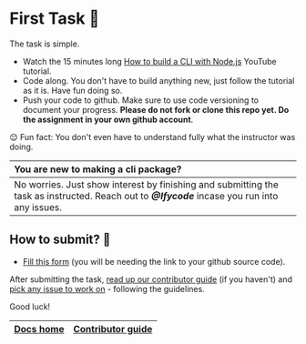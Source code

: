# First Task 📌

The task is simple.

* Watch the 15 minutes long [How to build a CLI with Node.js](https://youtu.be/s2h28p4s-Xs) YouTube tutorial. 
* Code along. You don't have to build anything new, just follow the tutorial as it is. Have fun doing so.
* Push your code to github. Make sure to use code versioning to document your progress. **Please do not fork or clone this repo yet. Do the assignment in your own github account**.

😌 Fun fact: You don't even have to understand fully what the instructor was doing.

| You are new to making a cli package? |
| :--- |
| No worries. Just show interest by finishing and submitting the task as instructed. Reach out to _**@Ifycode**_ incase you run into any issues. |

## How to submit? 📌

* [Fill this form](https://docs.google.com/forms/d/e/1FAIpQLScwAURC0rseFGtwCyUVPdbPYXCc-rixRQb_HnWW9OzZdemfig/viewform) \(you will be needing the link to your github source code\). 

After submitting the task, [read up our contributor guide](https://github.com/code-collabo/docs/tree/main/contributor-guide) \(if you haven't\) and [pick any issue to work on](https://github.com/code-collabo/node-mongo-cli/issues) - following the guidelines.

Good luck!

| [Docs home](https://github.com/code-collabo/docs) | [Contributor guide](https://github.com/code-collabo/docs/tree/main/contributor-guide) |
| :--- | :--- |


